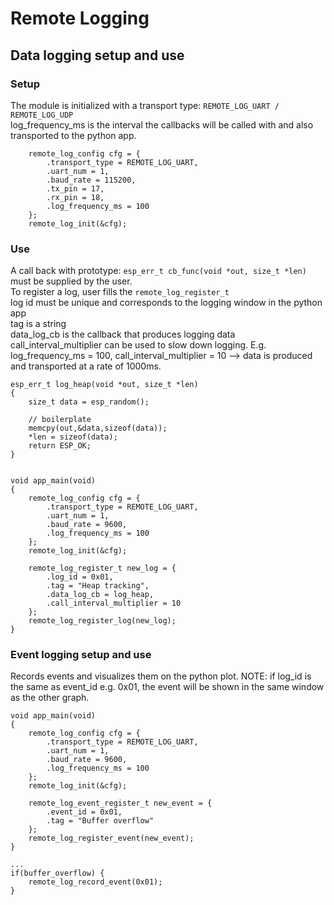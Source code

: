 # Remote Logging

## Data logging setup and use
### Setup
The module is initialized with a transport type: `REMOTE_LOG_UART / REMOTE_LOG_UDP`
<br />
log_frequency_ms is the interval the callbacks will be called with and also transported to the python app.

```
    remote_log_config cfg = {
        .transport_type = REMOTE_LOG_UART,
        .uart_num = 1,
        .baud_rate = 115200,
        .tx_pin = 17,
        .rx_pin = 18,
        .log_frequency_ms = 100
    };
    remote_log_init(&cfg);
```

### Use
A call back with prototype: `esp_err_t cb_func(void *out, size_t *len)` must be supplied by the user. <br />
To register a log, user fills the `remote_log_register_t` <br />
log id must be unique and corresponds to the logging window in the python app <br />
tag is a string<br />
data_log_cb is the callback that produces logging data<br />
call_interval_multiplier can be used to slow down logging. E.g. log_frequency_ms = 100, call_interval_multiplier = 10 --> data is produced and transported at a rate of 1000ms.

```
esp_err_t log_heap(void *out, size_t *len)
{
    size_t data = esp_random();

    // boilerplate   
    memcpy(out,&data,sizeof(data));
    *len = sizeof(data);
    return ESP_OK;
}


void app_main(void)
{
    remote_log_config cfg = {
        .transport_type = REMOTE_LOG_UART,
        .uart_num = 1,
        .baud_rate = 9600,
        .log_frequency_ms = 100
    };
    remote_log_init(&cfg);

    remote_log_register_t new_log = {
        .log_id = 0x01,
        .tag = "Heap tracking",
        .data_log_cb = log_heap,
        .call_interval_multiplier = 10
    };
    remote_log_register_log(new_log);
}
```

### Event logging setup and use
Records events and visualizes them on the python plot.
NOTE: if log_id is the same as event_id e.g. 0x01, the event will be shown in the same window as the other graph.
```
void app_main(void)
{
    remote_log_config cfg = {
        .transport_type = REMOTE_LOG_UART,
        .uart_num = 1,
        .baud_rate = 9600,
        .log_frequency_ms = 100
    };
    remote_log_init(&cfg);

    remote_log_event_register_t new_event = {
        .event_id = 0x01,
        .tag = "Buffer overflow"
    };
    remote_log_register_event(new_event);
}

...
if(buffer_overflow) {
    remote_log_record_event(0x01);
}
```

